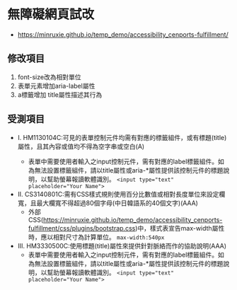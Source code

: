 # 無障礙網頁試改
* https://minruxie.github.io/temp_demo/accessibility_cenports-fulfillment/

## 修改項目
1. font-size改為相對單位
2. 表單元素增加aria-label屬性
3. a標籤增加 title屬性描述其行為

## 受測項目
* I. HM1130104C:可見的表單控制元件均需有對應的標籤<label>組件，或有標題(title)屬性，且其內容或值均不得為空字串或空白(A) 
    * 表單中需要使用者輸入之input控制元件，需有對應的label標籤組件。如為無法設置標籤組件，請以title屬性或aria-*屬性提供該控制元件的標題說明，以幫助螢幕報讀軟體識別。
    `<input type="text" placeholder="Your Name">`
* II. CS3140801C:需有CSS樣式規則使用百分比數值或相對長度單位來設定欄寬，且最大欄寬不得超過80個字母(中日韓語系的40個文字)(AAA) 
    * 外部CSS(https://minruxie.github.io/temp_demo/accessibility_cenports-fulfillment/css/plugins/bootstrap.css)中，樣式表宣告max-width屬性時，應以相對尺寸為計算單位。
    `max-width:540px`
* III. HM3330500C:使用標題(title)屬性來提供針對脈絡而作的協助說明(AAA) 
    * 表單中需要使用者輸入之input控制元件，需有對應的label標籤組件。如為無法設置標籤組件，請以title屬性或aria-*屬性提供該控制元件的標題說明，以幫助螢幕報讀軟體識別。
    `<input type="text" placeholder="Your Name">`


